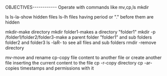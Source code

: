 OBJECTIVES------------
Operate with commands like mv,cp,ls mkdir

ls
ls-la-show hidden files
ls-lh
files having period or "." before them are hidden

mkdir-make directory
mkdir folder1-makes a directory "folder1"
mkdir -p /folder1/folder2/folder3-make a parent folder "folder1" and sub folders folder2 and folder3
ls -laR- to see all files and sub folders
rmdir -remove directory

mv-move and rename
cp-copy file content to another file or create another file inserting the current content to the file
cp -r-copy directory
cp -ar-copies timestamps and permissions with it